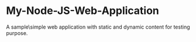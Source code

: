 # My-Node-JS-Web-Application
A sample\simple web application with static and dynamic content for testing purpose.
